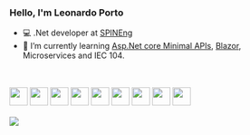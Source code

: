 ### Hello, I'm Leonardo Porto

- 💻 .Net developer at <a href="http://spinengenharia.com.br">SPINEng</a>
- :book: I’m currently learning <a href="https://learn.microsoft.com/en-us/aspnet/core/fundamentals/minimal-apis/overview?view=aspnetcore-8.0">Asp.Net core Minimal APIs</a>, <a href="https://learn.microsoft.com/en-us/aspnet/core/blazor/?view=aspnetcore-8.0">Blazor</a>, Microservices and IEC 104.

<br />
<div>
  <!--<a href="https://github.com/leokporto">
    <img height="180em" src="https://github-readme-stats.vercel.app/api?username=leokporto&show_icons=true&theme=default"/>
  <br />
    <img loading="lazy" height="180em" src="https://github-readme-stats.vercel.app/api/top-langs/?username=leokporto&layout=compact"/>-->
  <!--
    <img height="180em" src="https://github-readme-stats.vercel.app/api/top-langs/?username=leokporto&layout=compact&langs_count=7&theme=default"/>
  -->
</div>
<div style="display: inline_block"><br />
  <img height="32" width="32" src="https://cdn.jsdelivr.net/gh/devicons/devicon/icons/dotnetcore/dotnetcore-original.svg" />
  <img height="32" width="32" src="https://cdn.jsdelivr.net/gh/devicons/devicon/icons/csharp/csharp-original.svg" />
  <img height="32" width="32" src="https://cdn.jsdelivr.net/gh/devicons/devicon/icons/python/python-original.svg" />
  <img height="32" width="32" src="https://cdn.jsdelivr.net/gh/devicons/devicon/icons/html5/html5-original-wordmark.svg" />
  <img height="32" width="32" src="https://cdn.jsdelivr.net/gh/devicons/devicon/icons/css3/css3-original-wordmark.svg" />
  <img height="32" width="32" src="https://cdn.jsdelivr.net/gh/devicons/devicon/icons/javascript/javascript-original.svg" />
  <img height="32" width="32" src="https://cdn.jsdelivr.net/gh/devicons/devicon/icons/docker/docker-plain-wordmark.svg" />
  <img height="32" width="32" src="https://cdn.jsdelivr.net/gh/devicons/devicon/icons/unity/unity-original.svg" /> 
  <img height="32" width="32" src="https://cdn.jsdelivr.net/gh/devicons/devicon/icons/unrealengine/unrealengine-original.svg" />  
</div>
<div style="display: inline_block"><br />
  <a href="https://www.linkedin.com/in/leonardo-klarmann-porto-466a7921/">
    <img src="https://img.shields.io/badge/LinkedIn-0077B5?style=for-the-badge&logo=linkedin&logoColor=white" />
  </a>
</div>

<!--
**leokporto/leokporto** is a ✨ _special_ ✨ repository because its `README.md` (this file) appears on your GitHub profile.

Here are some ideas to get you started:

- 🔭 I’m currently working on ...
- 🌱 I’m currently learning ...
- 👯 I’m looking to collaborate on ...
- 🤔 I’m looking for help with ...
- 💬 Ask me about ...
- 📫 How to reach me: ...
- 😄 Pronouns: ...
- ⚡ Fun fact: ...
-->
